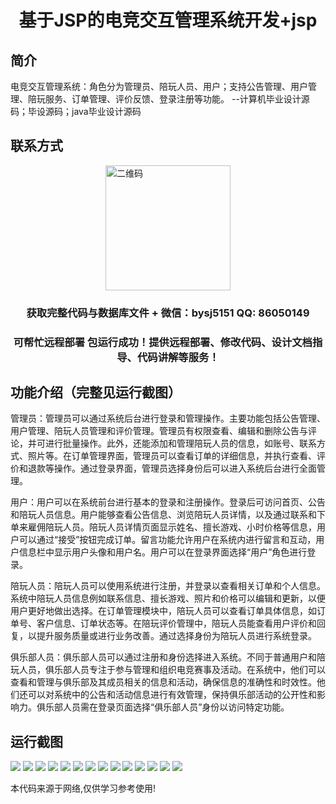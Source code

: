 <p><h1 align="center">基于JSP的电竞交互管理系统开发+jsp</h1></p>

## 简介
电竞交互管理系统：角色分为管理员、陪玩人员、用户；支持公告管理、用户管理、陪玩服务、订单管理、评价反馈、登录注册等功能。    --计算机毕业设计源码；毕设源码；java毕业设计源码


## 联系方式
<img src="https://bs-1329754181.cos.ap-shanghai.myqcloud.com/wx.jpg" alt="二维码" style="display: block; margin: 0 auto;" width="200px">
<p><h3 align="center">获取完整代码与数据库文件 + 微信：bysj5151 QQ: 86050149</h3></p>
<p><h3 align="center">可帮忙远程部署 包运行成功！提供远程部署、修改代码、设计文档指导、代码讲解等服务！</h3></p>

## 功能介绍（完整见运行截图）
管理员：管理员可以通过系统后台进行登录和管理操作。主要功能包括公告管理、用户管理、陪玩人员管理和评价管理。管理员有权限查看、编辑和删除公告与评论，并可进行批量操作。此外，还能添加和管理陪玩人员的信息，如账号、联系方式、照片等。在订单管理界面，管理员可以查看订单的详细信息，并执行查看、评价和退款等操作。通过登录界面，管理员选择身份后可以进入系统后台进行全面管理。

用户：用户可以在系统前台进行基本的登录和注册操作。登录后可访问首页、公告和陪玩人员信息。用户能够查看公告信息、浏览陪玩人员详情，以及通过联系和下单来雇佣陪玩人员。陪玩人员详情页面显示姓名、擅长游戏、小时价格等信息，用户可以通过“接受”按钮完成订单。留言功能允许用户在系统内进行留言和互动，用户信息栏中显示用户头像和用户名。用户可以在登录界面选择“用户”角色进行登录。

陪玩人员：陪玩人员可以使用系统进行注册，并登录以查看相关订单和个人信息。系统中陪玩人员信息例如联系信息、擅长游戏、照片和价格可以编辑和更新，以便用户更好地做出选择。在订单管理模块中，陪玩人员可以查看订单具体信息，如订单号、客户信息、订单状态等。在陪玩评价管理中，陪玩人员能查看用户评价和回复，以提升服务质量或进行业务改善。通过选择身份为陪玩人员进行系统登录。

俱乐部人员：俱乐部人员可以通过注册和身份选择进入系统。不同于普通用户和陪玩人员，俱乐部人员专注于参与管理和组织电竞赛事及活动。在系统中，他们可以查看和管理与俱乐部及其成员相关的信息和活动，确保信息的准确性和时效性。他们还可以对系统中的公告和活动信息进行有效管理，保持俱乐部活动的公开性和影响力。俱乐部人员需在登录页面选择“俱乐部人员”身份以访问特定功能。


## 运行截图
![](img/001.jpg)
![](img/002.jpg)
![](img/003.jpg)
![](img/004.jpg)
![](img/005.jpg)
![](img/006.jpg)
![](img/007.jpg)
![](img/008.jpg)
![](img/009.jpg)
![](img/010.jpg)
![](img/011.jpg)
![](img/012.jpg)
![](img/013.jpg)
![](img/014.jpg)

<p>本代码来源于网络,仅供学习参考使用!</p>

